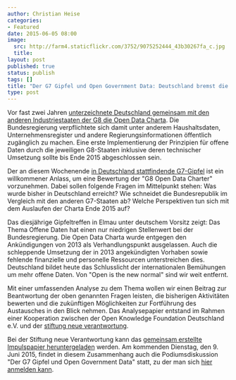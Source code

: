 ```yaml
---
author: Christian Heise
categories:
- Featured
date: 2015-06-05 08:00
image:
  src: http://farm4.staticflickr.com/3752/9075252444_43b30267fa_c.jpg
  title:
layout: post
published: true
status: publish
tags: []
title: "Der G7 Gipfel und Open Government Data: Deutschland bremst die G8 Open Data Charta aus"
type: post
---
```

Vor fast zwei Jahren <a href="/blog/2013/06/open-is-the-new-normal-g8-mitglieder-zeichnen-open-data-charter/" target="_blank">unterzeichnete Deutschland gemeinsam mit den anderen Industriestaaten der G8 die Open Data Charta</a>. Die Bundesregierung verpflichtete sich damit unter anderem Haushaltsdaten, Unternehmensregister und andere Regierungsinformationen öffentlich zugänglich zu machen. Eine erste Implementierung der Prinzipien für offene Daten durch die jeweiligen G8-Staaten inklusive deren technischer Umsetzung sollte bis Ende 2015 abgeschlossen sein.

Der an diesem Wochenende <a href="http://g7germany.de" target="_blank">in Deutschland stattfindende G7-Gipfel</a> ist ein willkommener Anlass, um eine Bewertung der "G8 Open Data Charter" vorzunehmen. Dabei sollen folgende Fragen im Mittelpunkt stehen: Was wurde bisher in Deutschland erreicht? Wie schneidet die Bundesrepublik im Vergleich mit den anderen G7-Staaten ab? Welche Perspektiven tun sich mit dem Auslaufen der Charta Ende 2015 auf?

Das diesjährige Gipfeltreffen in Elmau unter deutschem Vorsitz zeigt: Das Thema Offene Daten hat einen nur niedrigen Stellenwert bei der Bundesregierung. Die Open Data Charta wurde entgegen den Ankündigungen von 2013 als Verhandlungspunkt ausgelassen. Auch die schleppende Umsetzung der in 2013 angekündigten Vorhaben sowie fehlende finanzielle und personelle Ressourcen unterstreichen dies. Deutschland bildet heute das Schlusslicht der internationalen Bemühungen um mehr offene Daten. Von "Open is the new normal" sind wir weit entfernt.

Mit einer umfassenden Analyse zu dem Thema wollen wir einen Beitrag zur Beantwortung der oben genannten Fragen leisten, die bisherigen Aktivitäten bewerten und die zukünftigen Möglichkeiten zur Fortführung des Austausches in den Blick nehmen. Das Analysepapier entstand im Rahmen einer Kooperation zwischen der Open Knowledge Foundation Deutschland e.V. und der <a href="http://www.stiftung-nv.de" target="_blank">stiftung neue verantwortung</a>.

Bei der Stiftung neue Verantwortung kann das <a href="http://www.stiftung-nv.de/sites/default/files/impulse_g8-open_data_charta_1.pdf">gemeinsam erstellte Impulspapier heruntergeladen</a> werden. Am kommenden Dienstag, den 9. Juni 2015, findet in diesem Zusammenhang auch die Podiumsdiskussion "Der G7 Gipfel und Open Government Data" statt, zu der man sich [hier anmelden kann](http://www.stiftung-nv.de/veranstaltung/der-g7-gipfel-und-open-government-data).
